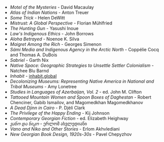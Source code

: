 * _Motel of the Mysteries_ - David Macaulay
* _Atlas of Indian Nations_ - Anton Treuer
* _Some Trick_ - Helen DeWitt
* _Mistrust: A Global Perspective_ - Florian Mühlfried
* _The Hunting Gun_ - Yasushi Inoue
* _Law's Indigenous Ethics_ - John Borrows
* _Aloha Betrayed_ - Noenoe K. Silva
* _Maigret Among the Rich_ - Georges Simenon
* _Sámi Media and Indigenous Agency in the Arctic North_ - Coppélie Cocq and Thomas A. DuBois
* _Sabriel_ - Garth Nix
* _Native Space: Geographic Strategies to Unsettle Settler Colonialism_ - Natchee Blu Barnd
* _Inhabit_ - [inhabit.global](inhabit.global)
* _Decolonizing Museums: Representing Native America in National and Tribal Museums_ - Amy Lonetree
* _Studies in Languages of Azerbaijan, Vol. 2_ - ed. John M. Clifton
* _Tattooed Mountain Women and Spoon Boxes of Daghestan_ - Robert Chenciner, Gabib Ismailov, and Magomedkhan Magomedkhanov
* _A Dead Djinn in Cairo_ - P. Djèlí Clark
* _The Privilege of the Happy Ending_ - Kij Johnson
* _Contemporary Georgian Fiction_ - ed. Elizabeth Heighway
* _ვანო და ნიკო_ - ერლომ ახვლედიანი
* _Vano and Niko and Other Stories_ - Erlom Akhvlediani
* _New Georgian Book Design, 1920s-30s_ - Pavel Chepyzhov